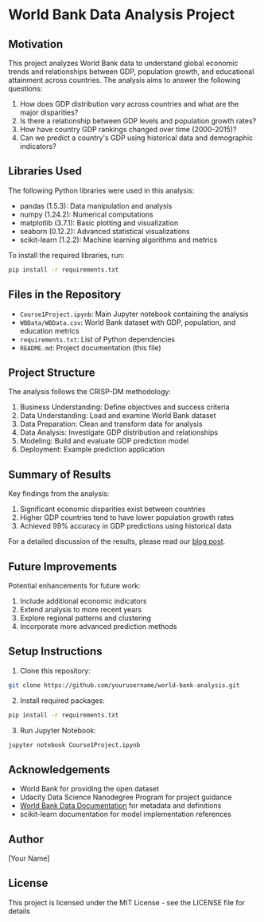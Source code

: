# World Bank Data Analysis Project

## Motivation
This project analyzes World Bank data to understand global economic trends and relationships between GDP, population growth, and educational attainment across countries. The analysis aims to answer the following questions:

1. How does GDP distribution vary across countries and what are the major disparities?
2. Is there a relationship between GDP levels and population growth rates?
3. How have country GDP rankings changed over time (2000-2015)?
4. Can we predict a country's GDP using historical data and demographic indicators?

## Libraries Used
The following Python libraries were used in this analysis:
- pandas (1.5.3): Data manipulation and analysis
- numpy (1.24.2): Numerical computations
- matplotlib (3.7.1): Basic plotting and visualization
- seaborn (0.12.2): Advanced statistical visualizations
- scikit-learn (1.2.2): Machine learning algorithms and metrics

To install the required libraries, run:
```bash
pip install -r requirements.txt
```

## Files in the Repository
- `Course1Project.ipynb`: Main Jupyter notebook containing the analysis
- `WBData/WBData.csv`: World Bank dataset with GDP, population, and education metrics
- `requirements.txt`: List of Python dependencies
- `README.md`: Project documentation (this file)

## Project Structure
The analysis follows the CRISP-DM methodology:
1. Business Understanding: Define objectives and success criteria
2. Data Understanding: Load and examine World Bank dataset
3. Data Preparation: Clean and transform data for analysis
4. Data Analysis: Investigate GDP distribution and relationships
5. Modeling: Build and evaluate GDP prediction model
6. Deployment: Example prediction application

## Summary of Results
Key findings from the analysis:
1. Significant economic disparities exist between countries
2. Higher GDP countries tend to have lower population growth rates
3. Achieved 99% accuracy in GDP predictions using historical data

For a detailed discussion of the results, please read our [blog post](link-to-blog-post).

## Future Improvements
Potential enhancements for future work:
1. Include additional economic indicators
2. Extend analysis to more recent years
3. Explore regional patterns and clustering
4. Incorporate more advanced prediction methods

## Setup Instructions
1. Clone this repository:
```bash
git clone https://github.com/yourusername/world-bank-analysis.git
```

2. Install required packages:
```bash
pip install -r requirements.txt
```

3. Run Jupyter Notebook:
```bash
jupyter notebook Course1Project.ipynb
```

## Acknowledgements
- World Bank for providing the open dataset
- Udacity Data Science Nanodegree Program for project guidance
- [World Bank Data Documentation](https://datahelpdesk.worldbank.org/) for metadata and definitions
- scikit-learn documentation for model implementation references

## Author
[Your Name]

## License
This project is licensed under the MIT License - see the LICENSE file for details
